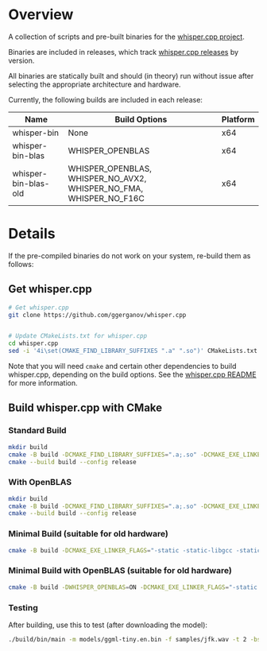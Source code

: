 # Overview

A collection of scripts and pre-built binaries for the [whisper.cpp project](https://github.com/ggerganov/whisper.cpp).

Binaries are included in releases, which track [whisper.cpp releases](https://github.com/ggerganov/whisper.cpp/releases) by version.

All binaries are statically built and should (in theory) run without issue after selecting the appropriate architecture and hardware.

Currently, the following builds are included in each release:

| Name | Build Options | Platform |
|---|---|---|
| whisper-bin | None | x64 |
| whisper-bin-blas | WHISPER_OPENBLAS | x64 |
| whisper-bin-blas-old | WHISPER_OPENBLAS, WHISPER_NO_AVX2, WHISPER_NO_FMA, WHISPER_NO_F16C | x64 |

# Details

If the pre-compiled binaries do not work on your system, re-build them as follows:

## Get whisper.cpp

```bash
# Get whisper.cpp
git clone https://github.com/ggerganov/whisper.cpp


# Update CMakeLists.txt for whisper.cpp
cd whisper.cpp
sed -i '4i\set(CMAKE_FIND_LIBRARY_SUFFIXES ".a" ".so")' CMakeLists.txt
```

Note that you will need `cmake` and certain other dependencies to build whisper.cpp, depending on the build options. See the [whisper.cpp README](https://github.com/ggerganov/whisper.cpp) for more information.

## Build whisper.cpp with CMake

### Standard Build

```bash
mkdir build
cmake -B build -DCMAKE_FIND_LIBRARY_SUFFIXES=".a;.so" -DCMAKE_EXE_LINKER_FLAGS="-static -static-libgcc -static-libstdc++" -DBUILD_SHARED_LIBS=OFF
cmake --build build --config release
```

### With OpenBLAS

```bash
mkdir build
cmake -B build -DCMAKE_FIND_LIBRARY_SUFFIXES=".a;.so" -DCMAKE_EXE_LINKER_FLAGS="-static -static-libgcc -static-libstdc++" -DWHISPER_OPENBLAS=1 -DBUILD_SHARED_LIBS=OFF
cmake --build build --config release
```

### Minimal Build (suitable for old hardware)

```bash
cmake -B build -DCMAKE_EXE_LINKER_FLAGS="-static -static-libgcc -static-libstdc++" -DBUILD_SHARED_LIBS=OFF -DWHISPER_NO_AVX2=ON -DWHISPER_NO_FMA=ON -DWHISPER_NO_F16C=ON
```

### Minimal Build with OpenBLAS (suitable for old hardware)

```bash
cmake -B build -DWHISPER_OPENBLAS=ON -DCMAKE_EXE_LINKER_FLAGS="-static -static-libgcc -static-libstdc++" -DBUILD_SHARED_LIBS=OFF -DWHISPER_NO_AVX2=ON -DWHISPER_NO_FMA=ON -DWHISPER_NO_F16C=ON
```

### Testing

After building, use this to test (after downloading the model):

```bash
./build/bin/main -m models/ggml-tiny.en.bin -f samples/jfk.wav -t 2 -bs 1
```